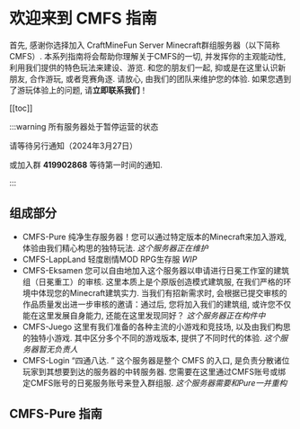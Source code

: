# 欢迎来到 CMFS 指南

首先, 感谢你选择加入 CraftMineFun Server Minecraft群组服务器（以下简称CMFS）. 本系列指南将会帮助你理解关于CMFS的一切, 并发挥你的主观能动性, 利用我们提供的特色玩法来建设、游览. 
和您的朋友们一起, 抑或是在这里认识新朋友, 合作游玩, 或者竞赛角逐. 
请放心, 由我们的团队来维护您的体验. 
如果您遇到了游玩体验上的问题, 请**立即联系我们**！

[[toc]]

:::warning 所有服务器处于暂停运营的状态

请等待另行通知（2024年3月27日）

或加入群 **419902868** 等待第一时间的通知. 

:::

## 组成部分

- CMFS-Pure 纯净生存服务器！您可以通过特定版本的Minecraft来加入游戏, 体验由我们精心构思的独特玩法. *这个服务器正在维护*
- CMFS-LappLand 轻度剧情MOD RPG生存服 *WIP*
- CMFS-Eksamen 您可以自由地加入这个服务器以申请进行日冕工作室的建筑组（日冕重工）的审核. 这里本质上是个原版创造模式建筑服, 在我们严格的环境中体现您的Minecraft建筑实力. 当我们有招新需求时, 会根据已提交审核的作品质量发出进一步审核的邀请：通过后, 您将加入我们的建筑组, 或许您不仅能在这里发展自身能力, 还能在这里发现同好？ *这个服务器正在构件中*
- CMFS-Juego 这里有我们准备的各种主流的小游戏和竞技场, 以及由我们构思的独特小游戏. 其中区分多个不同的游戏版本, 提供了不同时代的体验.  *这个服务器暂无负责人*
- CMFS-Login “四通八达. ” 这个服务器是整个 CMFS 的入口, 是负责分散诸位玩家到其想要到达的服务器的中转服务器. 您需要在这里通过CMFS账号或绑定CMFS账号的日冕服务账号来登入群组服.  *这个服务器需要和Pure一并重构*



## CMFS-Pure 指南
